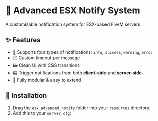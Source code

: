 # 🚀 Advanced ESX Notify System

A customizable notification system for ESX-based FiveM servers.

## ✨ Features

- 🔔 Supports four types of notifications: `info`, `success`, `warning`, `error`
- 🕒 Custom timeout per message
- 🖼️ Clean UI with CSS transitions
- 📟 Trigger notifications from both **client-side** and **server-side**
- 🧱 Fully modular & easy to extend

## 🧰 Installation

1. Drag the `esx_advanced_notify` folder into your `resources` directory.
2. Add this to your `server.cfg`:
